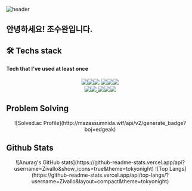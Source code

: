 ![header](https://capsule-render.vercel.app/api?type=waving&color=0:5433FF,50:20BDFF,100:A5FECB&height=200&section=header&text=Hello%20visitors!&fontColor=ffffff&fontSize=80&animation=twinkling&fontAlign=65)
## 안녕하세요! 조수완입니다. 

## 🛠 Techs stack
#### Tech that I've used at least once
<div align="center"><a href="" target="_blank"><img src="https://img.shields.io/badge/C-A8B9CC?style=for-the-badge&logo=C&logoColor=white"/></a><a href="" target="_blank"><img src="https://img.shields.io/badge/C++-00599C?style=for-the-badge&logo=C++&logoColor=white"/></a><a href="" target="_blank"><img src="https://img.shields.io/badge/Python-3776AB?style=for-the-badge&logo=Python&logoColor=white"/></a>
<a href="" target="_blank"><img src="https://img.shields.io/badge/HTML5-E34F26?style=for-the-badge&logo=HTML5&logoColor=white"/></a><a href="" target="_blank"><img src="https://img.shields.io/badge/CSS3-1572B6?style=for-the-badge&logo=CSS3&logoColor=white"/></a><a href="" target="_blank"><img src="https://img.shields.io/badge/JavaScript-F7DF1E?style=for-the-badge&logo=JavaScript&logoColor=white"/></a><a href="" target="_blank"></div>

<div align="center"><img src="https://img.shields.io/badge/MySQL-4479A1?style=for-the-badge&logo=MySQL&logoColor=white"/></a><a href="" target="_blank"><img src="https://img.shields.io/badge/Firebase-FFCA28?style=for-the-badge&logo=Firebase&logoColor=white"/></a><a href="" target="_blank">
<img src="https://img.shields.io/badge/Git-F05032?style=for-the-badge&logo=Git&logoColor=white"/></a><a href="" target="_blank"><img src="https://img.shields.io/badge/GitHub-181717?style=for-the-badge&logo=GitHub&logoColor=white"/></a><a href="" target="_blank"><img src="https://img.shields.io/badge/Notion-000000?style=for-the-badge&logo=Notion&logoColor=white"/></a></div>

## Problem Solving
<div align="center">
![Solved.ac Profile](http://mazassumnida.wtf/api/v2/generate_badge?boj=edgeak)
</div>

## Github Stats
<div align="center">
![Anurag's GitHub stats](https://github-readme-stats.vercel.app/api?username=Zivallo&show_icons=true&theme=tokyonight)
![Top Langs](https://github-readme-stats.vercel.app/api/top-langs/?username=Zivallo&layout=compact&theme=tokyonight)
</div>

<!---
Zivallo/Zivallo is a ✨ special ✨ repository because its `README.md` (this file) appears on your GitHub profile.
You can click the Preview link to take a look at your changes.
--->
